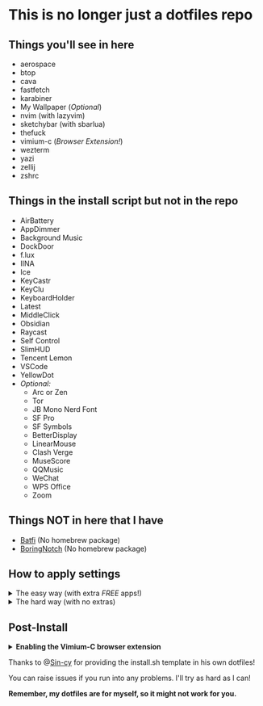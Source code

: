 # This is no longer just a dotfiles repo

## Things you'll see in here

- aerospace
- btop
- cava
- fastfetch
- karabiner
- My Wallpaper (_Optional_)
- nvim (with lazyvim)
- sketchybar (with sbarlua)
- thefuck
- vimium-c (_Browser Extension!_)
- wezterm
- yazi
- zellij
- zshrc

## Things in the install script but not in the repo

- AirBattery
- AppDimmer
- Background Music
- DockDoor
- f.lux
- IINA
- Ice
- KeyCastr
- KeyClu
- KeyboardHolder
- Latest
- MiddleClick
- Obsidian
- Raycast
- Self Control
- SlimHUD
- Tencent Lemon
- VSCode
- YellowDot
- _Optional:_
  - Arc or Zen
  - Tor
  - JB Mono Nerd Font
  - SF Pro
  - SF Symbols
  - BetterDisplay
  - LinearMouse
  - Clash Verge
  - MuseScore
  - QQMusic
  - WeChat
  - WPS Office
  - Zoom

## Things NOT in here that I have

- [Batfi](https://github.com/rurza/BatFi) (No homebrew package)
- [BoringNotch](https://github.com/TheBoredTeam/boring.notch) (No homebrew package)

## How to apply settings

<details><summary>The easy way (with extra <i>FREE</i> apps!)</summary>

Run:

```sh
cd
curl -fsSL https://raw.githubusercontent.com/matt-dong-123/dotfiles/refs/heads/main/install.sh
chmod +x ~/install.sh
/bin/bash ~/dotfiles/install.sh
```

</details>

<details><summary>The hard way (with no extras)</summary>

1. Install [brew](https://brew.sh)
2. Install gnu stow (`brew install stow`)
3. Install git (`brew install git`)
4. Clone this repo (`git clone https://github.com/matt-dong-123/dotfiles.git`)
5. Run `stow .` in the dotfiles directory

</details>

## Post-Install

<details><summary><b>Enabling the Vimium-C browser extension</b></summary>

1. Install the vimium-c browser extension
   - For Chromium-based browsers, go [here](https://chromewebstore.google.com/detail/vimium-c-%E5%85%A8%E9%94%AE%E7%9B%98%E6%93%8D%E4%BD%9C%E6%B5%8F%E8%A7%88%E5%99%A8/hfjbmagddngcpeloejdejnfgbamkjaeg)
   - For Firefox-based browsers, go [here](https://addons.mozilla.org/en-US/firefox/addon/vimium-c/)
2. In the preferences for the extension, click "Import Settings"
3. Choose the file "vimium_c.json" you just installed.
4. That's it!

</details>

Thanks to @[Sin-cy](https://www.github.com/Sin-cy/) for providing the install.sh template in his own dotfiles!

You can raise issues if you run into any problems. I'll try as hard as I can!

**Remember, my dotfiles are for myself, so it might not work for you.**
